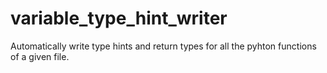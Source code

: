 # variable_type_hint_writer

Automatically write type hints and return types for all the pyhton functions of a given file.

